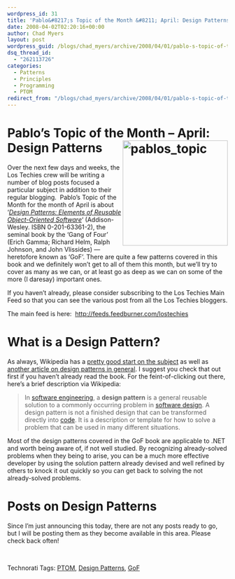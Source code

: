 ```yaml
---
wordpress_id: 31
title: 'Pablo&#8217;s Topic of the Month &#8211; April: Design Patterns'
date: 2008-04-02T02:20:16+00:00
author: Chad Myers
layout: post
wordpress_guid: /blogs/chad_myers/archive/2008/04/01/pablo-s-topic-of-the-month-april-design-patterns.aspx
dsq_thread_id:
  - "262113726"
categories:
  - Patterns
  - Principles
  - Programming
  - PTOM
redirect_from: "/blogs/chad_myers/archive/2008/04/01/pablo-s-topic-of-the-month-april-design-patterns.aspx/"
---
```

# Pablo&#8217;s Topic of the Month &#8211; April: Design Patterns[<img height="240" alt="pablos_topic" src="http://lostechies.com/chadmyers/files/2011/03PablosTopicoftheMonthMarchSOLIDPrinciple_12781/pablos_topic_thumb.png" width="240" align="right" border="0" />](http://lostechies.com/chadmyers/files/2011/03PablosTopicoftheMonthMarchSOLIDPrinciple_12781/pablos_topic_2.png)

Over the next few days and weeks, the Los Techies crew will be writing a number of blog posts focused a particular subject in addition to their regular blogging.&nbsp; Pablo&#8217;s Topic of the Month for the month of April is about &#8216;_[Design Patterns: Elements of Reusable Object-Oriented Software](http://www.amazon.com/Design-Patterns-Object-Oriented-Addison-Wesley-Professional/dp/0201633612/ref=sr_11_1?ie=UTF8&qid=1207103933&sr=11-1)_&#8216; (Addison-Wesley. ISBN 0-201-63361-2), the seminal book by the &#8216;Gang of Four&#8217; (Erich Gamma; Richard Helm, Ralph Johnson, and John Vlissides) &#8212; heretofore known as &#8216;GoF&#8217;. There are quite a few patterns covered in this book and we definitely won&#8217;t get to all of them this month, but we&#8217;ll try to cover as many as we can, or at least go as deep as we can on some of the more (I daresay) important ones. 

If you haven&#8217;t already, please consider subscribing to the Los Techies Main Feed so that you can see the various post from all the Los Techies bloggers. 

The main feed is here:&nbsp; <http://feeds.feedburner.com/lostechies> 

# What is a Design Pattern?

As always, Wikipedia has a [pretty good start on the subject](http://en.wikipedia.org/wiki/Design_Patterns) as well as [another article on design patterns in general](http://en.wikipedia.org/wiki/Design_pattern_(computer_science)). I suggest you check that out first if you haven&#8217;t already read the book. For the feint-of-clicking out there, here&#8217;s a brief description via Wikipedia: 

> In [software engineering](http://en.wikipedia.org/wiki/Software_engineering), a **design pattern** is a general reusable solution to a commonly occurring problem in [software design](http://en.wikipedia.org/wiki/Software_design). A design pattern is not a finished design that can be transformed directly into [code](http://en.wikipedia.org/wiki/Code_%28computer_programming%29). It is a description or template for how to solve a problem that can be used in many different situations. [](http://en.wikipedia.org/wiki/Object-oriented)

Most of the design patterns covered in the GoF book are applicable to .NET and worth being aware of, if not well studied. By recognizing already-solved problems when they being to arise, you can be a much more effective developer by using the solution pattern already devised and well refined by others to knock it out quickly so you can get back to solving the not already-solved problems.

# Posts on Design Patterns

Since I&#8217;m just announcing this today, there are not any posts ready to go, but I will be posting them as they become available in this area. Please check back often!

&nbsp;

<div class="wlWriterSmartContent" style="padding-right: 0px;padding-left: 0px;padding-bottom: 0px;margin: 0px;padding-top: 0px">
  Technorati Tags: <a href="http://technorati.com/tags/PTOM" rel="tag">PTOM</a>, <a href="http://technorati.com/tags/Design%20Patterns" rel="tag">Design Patterns</a>, <a href="http://technorati.com/tags/GoF" rel="tag">GoF</a>
</div>